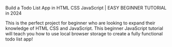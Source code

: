 Build a Todo List App in HTML CSS JavaScript | EASY BEGINNER TUTORIAL in 2024

This is the perfect project for beginner  who are looking to expand their knowledge of HTML CSS and JavaScript. This beginner JavaScript tutorial will teach you how to use local browser storage to create a fully functional todo list app!
